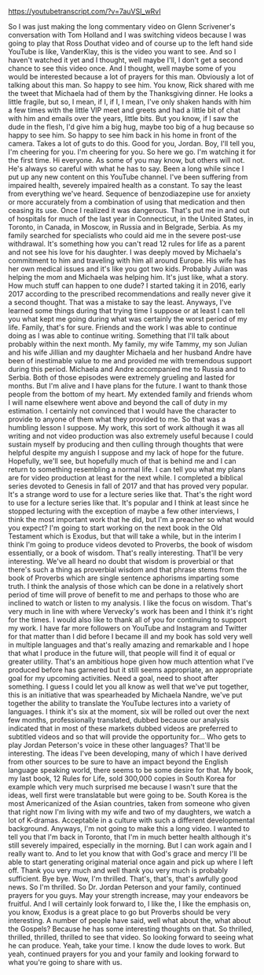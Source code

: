 https://youtubetranscript.com/?v=7auVSI_wRvI

 So I was just making the long commentary video on Glenn Scrivener's conversation with Tom Holland and I was switching videos because I was going to play that Ross Douthat video and of course up to the left hand side YouTube is like, VanderKlay, this is the video you want to see. And so I haven't watched it yet and I thought, well maybe I'll, I don't get a second chance to see this video once. And I thought, well maybe some of you would be interested because a lot of prayers for this man. Obviously a lot of talking about this man. So happy to see him. You know, Rick shared with me the tweet that Michaela had of them by the Thanksgiving dinner. He looks a little fragile, but so, I mean, if I, if I, I mean, I've only shaken hands with him a few times with the little VIP meet and greets and had a little bit of chat with him and emails over the years, little bits. But you know, if I saw the dude in the flesh, I'd give him a big hug, maybe too big of a hug because so happy to see him. So happy to see him back in his home in front of the camera. Takes a lot of guts to do this. Good for you, Jordan. Boy, I'll tell you, I'm cheering for you. I'm cheering for you. So here we go. I'm watching it for the first time. Hi everyone. As some of you may know, but others will not. He's always so careful with what he has to say. Been a long while since I put up any new content on this YouTube channel. I've been suffering from impaired health, severely impaired health as a constant. To say the least from everything we've heard. Sequence of benzodiazepine use for anxiety or more accurately from a combination of using that medication and then ceasing its use. Once I realized it was dangerous. That's put me in and out of hospitals for much of the last year in Connecticut, in the United States, in Toronto, in Canada, in Moscow, in Russia and in Belgrade, Serbia. As my family searched for specialists who could aid me in the severe post-use withdrawal. It's something how you can't read 12 rules for life as a parent and not see his love for his daughter. I was deeply moved by Michaela's commitment to him and traveling with him all around Europe. His wife has her own medical issues and it's like you got two kids. Probably Julian was helping the mom and Michaela was helping him. It's just like, what a story. How much stuff can happen to one dude? I started taking it in 2016, early 2017 according to the prescribed recommendations and really never give it a second thought. That was a mistake to say the least. Anyways, I've learned some things during that trying time I suppose or at least I can tell you what kept me going during what was certainly the worst period of my life. Family, that's for sure. Friends and the work I was able to continue doing as I was able to continue writing. Something that I'll talk about probably within the next month. My family, my wife Tammy, my son Julian and his wife Jillian and my daughter Michaela and her husband Andre have been of inestimable value to me and provided me with tremendous support during this period. Michaela and Andre accompanied me to Russia and to Serbia. Both of those episodes were extremely grueling and lasted for months. But I'm alive and I have plans for the future. I want to thank those people from the bottom of my heart. My extended family and friends whom I will name elsewhere went above and beyond the call of duty in my estimation. I certainly not convinced that I would have the character to provide to anyone of them what they provided to me. So that was a humbling lesson I suppose. My work, this sort of work although it was all writing and not video production was also extremely useful because I could sustain myself by producing and then culling through thoughts that were helpful despite my anguish I suppose and my lack of hope for the future. Hopefully, we'll see, but hopefully much of that is behind me and I can return to something resembling a normal life. I can tell you what my plans are for video production at least for the next while. I completed a biblical series devoted to Genesis in fall of 2017 and that has proved very popular. It's a strange word to use for a lecture series like that. That's the right word to use for a lecture series like that. It's popular and I think at least since he stopped lecturing with the exception of maybe a few other interviews, I think the most important work that he did, but I'm a preacher so what would you expect? I'm going to start working on the next book in the Old Testament which is Exodus, but that will take a while, but in the interim I think I'm going to produce videos devoted to Proverbs, the book of wisdom essentially, or a book of wisdom. That's really interesting. That'll be very interesting. We've all heard no doubt that wisdom is proverbial or that there's such a thing as proverbial wisdom and that phrase stems from the book of Proverbs which are single sentence aphorisms imparting some truth. I think the analysis of those which can be done in a relatively short period of time will prove of benefit to me and perhaps to those who are inclined to watch or listen to my analysis. I like the focus on wisdom. That's very much in line with where Vervecky's work has been and I think it's right for the times. I would also like to thank all of you for continuing to support my work. I have far more followers on YouTube and Instagram and Twitter for that matter than I did before I became ill and my book has sold very well in multiple languages and that's really amazing and remarkable and I hope that what I produce in the future will, that people will find it of equal or greater utility. That's an ambitious hope given how much attention what I've produced before has garnered but it still seems appropriate, an appropriate goal for my upcoming activities. Need a goal, need to shoot after something. I guess I could let you all know as well that we've put together, this is an initiative that was spearheaded by Michaela Nandre, we've put together the ability to translate the YouTube lectures into a variety of languages. I think it's six at the moment, six will be rolled out over the next few months, professionally translated, dubbed because our analysis indicated that in most of these markets dubbed videos are preferred to subtitled videos and so that will provide the opportunity for... Who gets to play Jordan Peterson's voice in these other languages? That'll be interesting. The ideas I've been developing, many of which I have derived from other sources to be sure to have an impact beyond the English language speaking world, there seems to be some desire for that. My book, my last book, 12 Rules for Life, sold 300,000 copies in South Korea for example which very much surprised me because I wasn't sure that the ideas, well first were translatable but were going to be. South Korea is the most Americanized of the Asian countries, taken from someone who given that right now I'm living with my wife and two of my daughters, we watch a lot of K-dramas. Acceptable in a culture with such a different developmental background. Anyways, I'm not going to make this a long video. I wanted to tell you that I'm back in Toronto, that I'm in much better health although it's still severely impaired, especially in the morning. But I can work again and I really want to. And to let you know that with God's grace and mercy I'll be able to start generating original material once again and pick up where I left off. Thank you very much and well thank you very much is probably sufficient. Bye bye. Wow, I'm thrilled. That's, that's, that's awfully good news. So I'm thrilled. So Dr. Jordan Peterson and your family, continued prayers for you guys. May your strength increase, may your endeavors be fruitful. And I will certainly look forward to, I like the, I like the emphasis on, you know, Exodus is a great place to go but Proverbs should be very interesting. A number of people have said, well what about the, what about the Gospels? Because he has some interesting thoughts on that. So thrilled, thrilled, thrilled, thrilled to see that video. So looking forward to seeing what he can produce. Yeah, take your time. I know the dude loves to work. But yeah, continued prayers for you and your family and looking forward to what you're going to share with us.